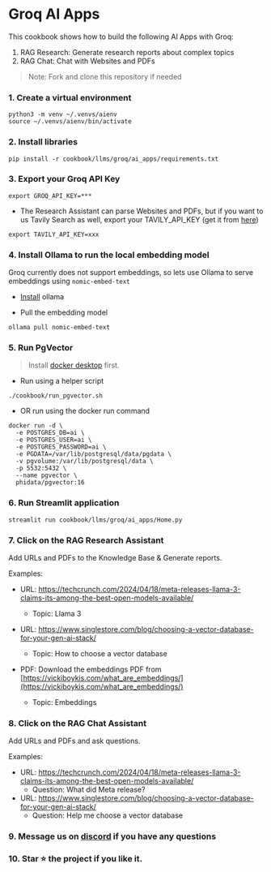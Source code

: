 # Groq AI Apps

This cookbook shows how to build the following AI Apps with Groq:

1. RAG Research: Generate research reports about complex topics
2. RAG Chat: Chat with Websites and PDFs

> Note: Fork and clone this repository if needed

### 1. Create a virtual environment

```shell
python3 -m venv ~/.venvs/aienv
source ~/.venvs/aienv/bin/activate
```

### 2. Install libraries

```shell
pip install -r cookbook/llms/groq/ai_apps/requirements.txt
```

### 3. Export your Groq API Key

```shell
export GROQ_API_KEY=***
```

- The Research Assistant can parse Websites and PDFs, but if you want to us Tavily Search as well, export your TAVILY_API_KEY (get it from [here](https://app.tavily.com/))

```shell
export TAVILY_API_KEY=xxx
```

### 4. Install Ollama to run the local embedding model

Groq currently does not support embeddings, so lets use Ollama to serve embeddings using `nomic-embed-text`

- [Install](https://github.com/ollama/ollama?tab=readme-ov-file#macos) ollama

- Pull the embedding model

```shell
ollama pull nomic-embed-text
```

### 5. Run PgVector

> Install [docker desktop](https://docs.docker.com/desktop/install/mac-install/) first.

- Run using a helper script

```shell
./cookbook/run_pgvector.sh
```

- OR run using the docker run command

```shell
docker run -d \
  -e POSTGRES_DB=ai \
  -e POSTGRES_USER=ai \
  -e POSTGRES_PASSWORD=ai \
  -e PGDATA=/var/lib/postgresql/data/pgdata \
  -v pgvolume:/var/lib/postgresql/data \
  -p 5532:5432 \
  --name pgvector \
  phidata/pgvector:16
```

### 6. Run Streamlit application

```shell
streamlit run cookbook/llms/groq/ai_apps/Home.py
```

### 7. Click on the RAG Research Assistant

Add URLs and PDFs to the Knowledge Base & Generate reports.

Examples:
- URL: https://techcrunch.com/2024/04/18/meta-releases-llama-3-claims-its-among-the-best-open-models-available/
  - Topic: Llama 3
- URL: https://www.singlestore.com/blog/choosing-a-vector-database-for-your-gen-ai-stack/
  - Topic: How to choose a vector database

- PDF: Download the embeddings PDF from [https://vickiboykis.com/what_are_embeddings/](https://vickiboykis.com/what_are_embeddings/)
  - Topic: Embeddings

### 8. Click on the RAG Chat Assistant

Add URLs and PDFs and ask questions.

Examples:
- URL: https://techcrunch.com/2024/04/18/meta-releases-llama-3-claims-its-among-the-best-open-models-available/
  - Question: What did Meta release?
- URL: https://www.singlestore.com/blog/choosing-a-vector-database-for-your-gen-ai-stack/
  - Question: Help me choose a vector database

### 9. Message us on [discord](https://discord.gg/4MtYHHrgA8) if you have any questions

### 10. Star ⭐️ the project if you like it.
